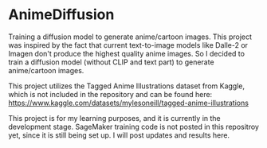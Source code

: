 # AnimeDiffusion
Training a diffusion model to generate anime/cartoon images.
This project was inspired by the fact that current text-to-image models like Dalle-2 or Imagen don't produce the highest quality anime images. So I decided to train a diffusion model (without CLIP and text part) to generate anime/cartoon images. 

This project utilizes the Tagged Anime Illustrations dataset from Kaggle, which is not included in the repository and can be found here:
https://www.kaggle.com/datasets/mylesoneill/tagged-anime-illustrations

This project is for my learning purposes, and it is currently in the development stage. SageMaker training code is not posted in this repositroy yet, since it is still being set up. I will post updates and results here. 
